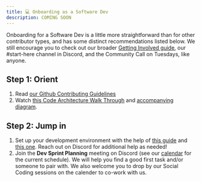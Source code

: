 ```yaml
---
title: 💻 Onboarding as a Software Dev
description: COMING SOON
---
```


Onboarding for a Software Dev is a little more straightforward than for other
contributor types, and has some distinct recommendations listed below. We still
encourage you to check out our broader
[Getting Involved guide](../../beta/get-involved), our #start-here channel in
Discord, and the Community Call on Tuesdays, like anyone.

## Step 1: Orient

1. Read
   [our Github Contributing Guidelines](https://github.com/sourcecred/sourcecred/blob/main/packages/sourcecred/CONTRIBUTING.md)
1. Watch
   [this Code Architecture Walk Through](https://zoom.us/rec/share/Rv8t99k0bfPJbSwbBD7cX4wlcq-Ekf5-Ai9lvws4AxSDvD-khy546KahRYbpoZm8.6aP2NciutnkUTR-3?startTime=1620677252000)
   and [accompanying diagram](https://miro.com/app/board/o9J_lF3UvK4=/).

## Step 2: Jump in
1. Set up your development environment with the help of [this guide](https://github.com/sourcecred/sourcecred/tree/main/packages/sourcecred#development-setup) and [this one](../../guides/dev-env-setup). Reach out on Discord for additional help as needed!
1. Join the **Dev Sprint Planning** meeting on Discord (see our
   [calendar](https://sourcecred.io/calendar) for the current schedule). We will
   help you find a good first task and/or someone to pair with. We also welcome you
   to drop by our Social Coding sessions on the calender to co-work with us.
